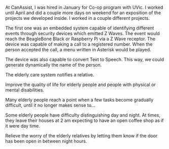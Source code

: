 At CanAssist, I was hired in January for Co-op program with UVic.
I worked until April and did a couple more days on weekend for an exposition of the projects we developed inside.
I worked in a couple different projects.

The first one was an embedded system capable of identifying different events through security devices which emitted Z Waves.
The event would reach the BeagleBone Black or Raspberry Pi via a Z Wave receptor.
The device was capable of making a call to a registered number.
When the person accepted the call, a menu written in Asterisk would be played.

The device was also capable to convert Text to Speech. This way, we could generate dynamically the name of the person.

The elderly care system notifies a relative.

Improve the quality of life for elderly people and people with physical or mental disabilities.


Many elderly people reach a point when a few tasks become gradually difficult, until it no longer makes sense to...

Some elderly people have difficulty distinguishing day and night.
At times, they leave their houses at 2 am expecting to have an open coffee shop as if it were day time.

Relieve the worry of the elderly relatives by letting them know if the door has been open in between night hours.




